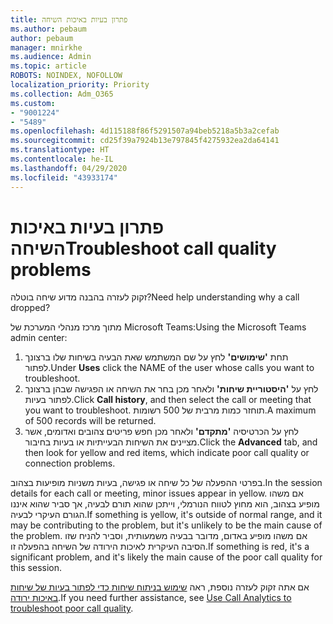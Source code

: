 ```yaml
---
title: פתרון בעיות באיכות השיחה
ms.author: pebaum
author: pebaum
manager: mnirkhe
ms.audience: Admin
ms.topic: article
ROBOTS: NOINDEX, NOFOLLOW
localization_priority: Priority
ms.collection: Adm_O365
ms.custom:
- "9001224"
- "5489"
ms.openlocfilehash: 4d115188f86f5291507a94beb5218a5b3a2cefab
ms.sourcegitcommit: cd25f39a7924b13e797845f4275932ea2da64141
ms.translationtype: HT
ms.contentlocale: he-IL
ms.lasthandoff: 04/29/2020
ms.locfileid: "43933174"
---
```

# <a name="troubleshoot-call-quality-problems"></a><span data-ttu-id="d7a11-102">פתרון בעיות באיכות השיחה</span><span class="sxs-lookup"><span data-stu-id="d7a11-102">Troubleshoot call quality problems</span></span>

<span data-ttu-id="d7a11-103">זקוק לעזרה בהבנה מדוע שיחה בוטלה?</span><span class="sxs-lookup"><span data-stu-id="d7a11-103">Need help understanding why a call dropped?</span></span>

<span data-ttu-id="d7a11-104">מתוך מרכז מנהלי המערכת של Microsoft Teams:</span><span class="sxs-lookup"><span data-stu-id="d7a11-104">Using the Microsoft Teams admin center:</span></span>

1. <span data-ttu-id="d7a11-105">תחת **'שימושים'** לחץ על שם המשתמש שאת הבעיה בשיחות שלו ברצונך לפתור.</span><span class="sxs-lookup"><span data-stu-id="d7a11-105">Under **Uses** click the NAME of the user whose calls you want to troubleshoot.</span></span>
2. <span data-ttu-id="d7a11-106">לחץ על **'היסטוריית שיחות'** ולאחר מכן בחר את השיחה או הפגישה שבהן ברצונך לפתור בעיות.</span><span class="sxs-lookup"><span data-stu-id="d7a11-106">Click **Call history**, and then select the call or meeting that you want to troubleshoot.</span></span> <span data-ttu-id="d7a11-107">תוחזר כמות מרבית של 500 רשומות.</span><span class="sxs-lookup"><span data-stu-id="d7a11-107">A maximum of 500 records will be returned.</span></span>
3. <span data-ttu-id="d7a11-108">לחץ על הכרטיסיה **'מתקדם'** ולאחר מכן חפש פריטים צהובים ואדומים, אשר מציינים את השיחות הבעייתיות או בעיות בחיבור.</span><span class="sxs-lookup"><span data-stu-id="d7a11-108">Click the **Advanced** tab, and then look for yellow and red items, which indicate poor call quality or connection problems.</span></span>

<span data-ttu-id="d7a11-109">בפרטי ההפעלה של כל שיחה או פגישה, בעיות משניות מופיעות בצהוב.</span><span class="sxs-lookup"><span data-stu-id="d7a11-109">In the session details for each call or meeting, minor issues appear in yellow.</span></span> <span data-ttu-id="d7a11-110">אם משהו מופיע בצהוב, הוא מחוץ לטווח הנורמלי, וייתכן שהוא תורם לבעיה, אך סביר שהוא איננו הגורם העיקרי לבעיה.</span><span class="sxs-lookup"><span data-stu-id="d7a11-110">If something is yellow, it's outside of normal range, and it may be contributing to the problem, but it's unlikely to be the main cause of the problem.</span></span> <span data-ttu-id="d7a11-111">אם משהו מופיע באדום, מדובר בבעיה משמעותית, וסביר להניח שזו הסיבה העיקרית לאיכות הירודה של השיחה בהפעלה זו.</span><span class="sxs-lookup"><span data-stu-id="d7a11-111">If something is red, it's a significant problem, and it's likely the main cause of the poor call quality for this session.</span></span>

<span data-ttu-id="d7a11-112">אם אתה זקוק לעזרה נוספת, ראה [שימוש בניתוח שיחות כדי לפתור בעיות של שיחות באיכות ירודה](https://docs.microsoft.com/microsoftteams/use-call-analytics-to-troubleshoot-poor-call-quality#troubleshoot-call-quality-problems-using-call-analytics).</span><span class="sxs-lookup"><span data-stu-id="d7a11-112">If you need further assistance, see [Use Call Analytics to troubleshoot poor call quality](https://docs.microsoft.com/microsoftteams/use-call-analytics-to-troubleshoot-poor-call-quality#troubleshoot-call-quality-problems-using-call-analytics).</span></span>
